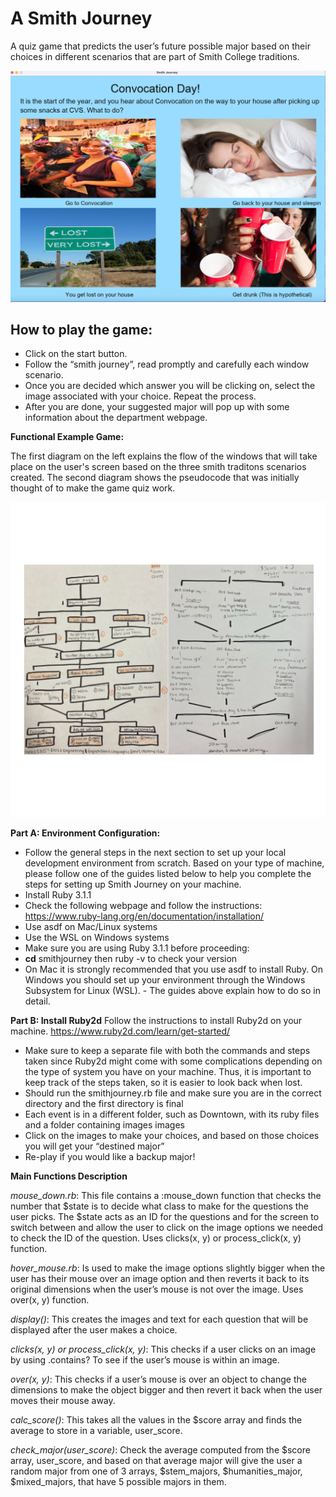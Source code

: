 # A Smith Journey
A quiz game that predicts the user’s future possible major based on their choices in different scenarios that are part of Smith College traditions. 

![Smithjourney](smithjourney.png)

## **How to play the game:**
- Click on the start button.
- Follow the “smith journey”, read promptly and carefully each window scenario. 
- Once you are decided which answer you will be clicking on, select the image associated with your choice. Repeat the process.  
- After you are done, your suggested major will pop up with some information about the department webpage. 

**Functional Example Game:**

The first diagram on the left explains the flow of the windows that will take place on the user's screen based on the three smith traditons scenarios created. The second diagram shows the pseudocode that was initially thought of to make the game quiz work. 

![diagram](diagram.png)


**Part A: Environment Configuration:**

- Follow the general steps in the next section to set up your local development environment from scratch. Based on your type of machine, please follow one of the guides listed below to help you complete the steps for setting up Smith Journey on your machine.
- Install Ruby 3.1.1
- Check the following webpage and follow the instructions: https://www.ruby-lang.org/en/documentation/installation/
- Use asdf on Mac/Linux systems
- Use the WSL on Windows systems
- Make sure you are using Ruby 3.1.1 before proceeding:
- **cd** smithjourney  then ruby -v to check your version
- On Mac it is strongly recommended that you use asdf to install Ruby. On Windows you should set up your environment through the Windows Subsystem for Linux (WSL). - The guides above explain how to do so in detail.

**Part B: Install Ruby2d**
Follow the instructions to install Ruby2d on your machine. 
https://www.ruby2d.com/learn/get-started/

- Make sure to keep a separate file with both the commands and steps taken since Ruby2d might come with some complications depending on the type of system you have on your machine. Thus, it is important to keep track of the steps taken, so it is easier to look back when lost.
- Should run the smithjourney.rb file and make sure you are in the correct directory and the first directory is final
- Each event is in a different folder, such as Downtown, with its ruby files and a folder containing images images 
- Click on the images to make your choices, and based on those choices you will get your “destined major” 
- Re-play if you would like a backup major! 


**Main Functions Description**

*mouse_down.rb*: This file contains a :mouse_down function that checks the number that $state is to decide what class to make for the questions the user picks. The $state acts as an ID for the questions and for the screen to switch between and allow the user to click on the image options we needed to check the ID of the question. Uses clicks(x, y) or process_click(x, y) function.

*hover_mouse.rb*: Is used to make the image options slightly bigger when the user has their mouse over an image option and then reverts it back to its original dimensions when the user’s mouse is not over the image. Uses over(x, y) function.

*display()*: This creates the images and text for each question that will be displayed after the user makes a choice. 

*clicks(x, y) or process_click(x, y)*: This checks if a user clicks on an image by using .contains? To see if the user’s mouse is within an image. 

*over(x, y)*: This checks if a user’s mouse is over an object to change the dimensions to make the object bigger and then revert it back when the user moves their mouse away. 

*calc_score()*: This takes all the values in the $score array and finds the average to store in a variable, user_score.

*check_major(user_score)*: Check the average computed from the $score array, user_score, and based on that average major will give the user a random major from one of 3 arrays, $stem_majors, $humanities_major, $mixed_majors, that have 5 possible majors in them. 

